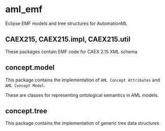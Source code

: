 # aml_emf

Eclipse EMF models and tree structures for AutomationML

## CAEX215, CAEX215.impl, CAEX215.util

These packages contain EMF code for CAEX 2.15 XML schema

## concept.model

This package contains the implementation of `AML Concept Attributes` and `AML Concept Model`.

These are classes for representing ontological semantics in AML models.

## concept.tree

This package contains the implementation of generic tree data structures